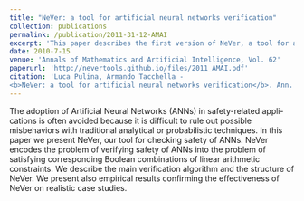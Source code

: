 ```yaml
---
title: "NeVer: a tool for artificial neural networks verification"
collection: publications
permalink: /publication/2011-31-12-AMAI
excerpt: 'This paper describes the first version of NeVer, a tool for automated verification of (shallow) neural networks.'
date: 2010-7-15
venue: 'Annals of Mathematics and Artificial Intelligence, Vol. 62'
paperurl: 'http://nevertools.github.io/files/2011_AMAI.pdf'
citation: 'Luca Pulina, Armando Tacchella -
<b>NeVer: a tool for artificial neural networks verification</b>. Ann. Math. Artif. Intell. 62(3-4): 403-425 (2011)'
---
```


The adoption of Artificial Neural Networks (ANNs) in safety-related appli-
cations is often avoided because it is difficult to rule out possible misbehaviors with
traditional analytical or probabilistic techniques. In this paper we present NeVer,
our tool for checking safety of ANNs. NeVer encodes the problem of verifying safety
of ANNs into the problem of satisfying corresponding Boolean combinations of linear
arithmetic constraints. We describe the main verification algorithm and the structure
of NeVer. We present also empirical results confirming the effectiveness of NeVer on
realistic case studies.




